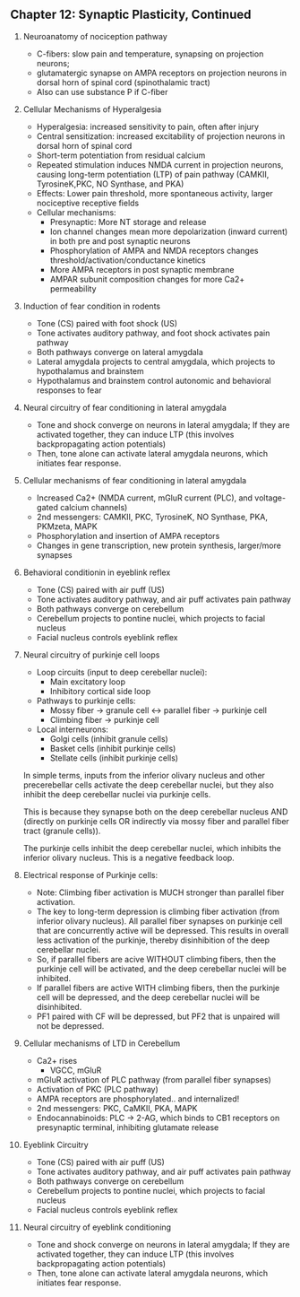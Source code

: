 ## Chapter 12: Synaptic Plasticity, Continued

1. Neuroanatomy of nociception pathway
    - C-fibers: slow pain and temperature, synapsing on projection neurons; 
    - glutamatergic synapse on AMPA receptors on projection neurons in dorsal horn of spinal cord (spinothalamic tract)
    - Also can use substance P if C-fiber
2. Cellular Mechanisms of Hyperalgesia
    - Hyperalgesia: increased sensitivity to pain, often after injury
    - Central sensitization: increased excitability of projection neurons in dorsal horn of spinal cord
    - Short-term potentiation from residual calcium
    - Repeated stimulation induces NMDA current in projection neurons, causing long-term potentiation (LTP) of pain pathway (CAMKII, TyrosineK,PKC, NO Synthase, and PKA)
    - Effects: Lower pain threshold, more spontaneous activity, larger nociceptive receptive fields
    - Cellular mechanisms:
        - Presynaptic: More NT storage and release
        - Ion channel changes mean more depolarization (inward current) in both pre and post synaptic neurons
        - Phosphorylation of AMPA and NMDA receptors changes threshold/activation/conductance kinetics
        - More AMPA receptors in post synaptic membrane
        - AMPAR subunit composition changes for more Ca2+ permeability
3. Induction of fear condition in rodents
    - Tone (CS) paired with foot shock (US)
    - Tone activates auditory pathway, and foot shock activates pain pathway
    - Both pathways converge on lateral amygdala
    - Lateral amygdala projects to central amygdala, which projects to hypothalamus and brainstem
    - Hypothalamus and brainstem control autonomic and behavioral responses to fear
4. Neural circuitry of fear conditioning in lateral amygdala
    - Tone and shock converge on neurons in lateral amygdala; If they are activated together, they can induce LTP (this involves backpropagating action potentials)
    - Then, tone alone can activate lateral amygdala neurons, which initiates fear response.
5. Cellular mechanisms of fear conditioning in lateral amygdala
    - Increased Ca2+ (NMDA current, mGluR current (PLC), and voltage-gated calcium channels)
    - 2nd messengers: CAMKII, PKC, TyrosineK, NO Synthase, PKA, PKMzeta, MAPK
    - Phosphorylation and insertion of AMPA receptors
    - Changes in gene transcription, new protein synthesis, larger/more synapses
6. Behavioral conditionin in eyeblink reflex
    - Tone (CS) paired with air puff (US)
    - Tone activates auditory pathway, and air puff activates pain pathway
    - Both pathways converge on cerebellum
    - Cerebellum projects to pontine nuclei, which projects to facial nucleus
    - Facial nucleus controls eyeblink reflex
7. Neural circuitry of purkinje cell loops
    - Loop circuits (input to deep cerebellar nuclei):
        - Main excitatory loop
        - Inhibitory cortical side loop
    - Pathways to purkinje cells:
        - Mossy fiber -> granule cell <-> parallel fiber -> purkinje cell
        - Climbing fiber -> purkinje cell
    - Local interneurons:
        - Golgi cells (inhibit granule cells)
        - Basket cells (inhibit purkinje cells)
        - Stellate cells (inhibit purkinje cells)
    
    In simple terms, inputs from the inferior olivary nucleus and other precerebellar cells activate the deep cerebellar nuclei, but they also inhibit the deep cerebellar nuclei via purkinje cells. 
    
    This is because they synapse both on the deep cerebellar nucleus AND (directly on purkinje cells OR indirectly via mossy fiber and parallel fiber tract (granule cells)). 
    
    The purkinje cells inhibit the deep cerebellar nuclei, which inhibits the inferior olivary nucleus. This is a negative feedback loop.
8. Electrical response of Purkinje cells:  
    - Note: Climbing fiber activation is MUCH stronger than parallel fiber activation.
    - The key to long-term depression is climbing fiber activation (from inferior olivary nucleus). All parallel fiber synapses on purkinje cell that are concurrently active will be depressed. This results in overall less activation of the purkinje, thereby disinhibition of the deep cerebellar nuclei. 
    - So, if parallel fibers are acive WITHOUT climbing fibers, then the purkinje cell will be activated, and the deep cerebellar nuclei will be inhibited.
    - If parallel fibers are active WITH climbing fibers, then the purkinje cell will be depressed, and the deep cerebellar nuclei will be disinhibited.
    - PF1 paired with CF will be depressed, but PF2 that is unpaired will not be depressed.
10. Cellular mechanisms of LTD in Cerebellum
    - Ca2+ rises
        - VGCC, mGluR
    - mGluR activation of PLC pathway (from parallel fiber synapses)
    - Activation of PKC (PLC pathway)
    - AMPA receptors are phosphorylated.. and internalized!
    - 2nd messengers: PKC, CaMKII, PKA, MAPK
    - Endocannabinoids: PLC -> 2-AG, which binds to CB1 receptors on presynaptic terminal, inhibiting glutamate release
11. Eyeblink Circuitry
    - Tone (CS) paired with air puff (US)
    - Tone activates auditory pathway, and air puff activates pain pathway
    - Both pathways converge on cerebellum
    - Cerebellum projects to pontine nuclei, which projects to facial nucleus
    - Facial nucleus controls eyeblink reflex
12. Neural circuitry of eyeblink conditioning
    - Tone and shock converge on neurons in lateral amygdala; If they are activated together, they can induce LTP (this involves backpropagating action potentials)
    - Then, tone alone can activate lateral amygdala neurons, which initiates fear response.
